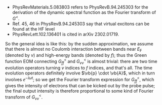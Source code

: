 - PhysRevMaterials.5.083803 refers to 
  PhysRevB.94.245303 for the derivation of the dynamic spectral function 
  as the Fourier transform of $G^<$.
- Ref. 45, 46 in PhysRevB.94.245303 say
  that virtual excitons can be found at the HF level 
- PhysRevLett.102.136401 is cited in arXiv 2302.01719.

So the general idea is like this: 
by the sudden approximation, 
we assume that there is almost no Coulomb interaction 
between bands near $E_\text{F}$
(denoted by $v$) 
and high-energy bands (denoted by $f$); 
thus the Green function EOM connecting 
$G^<_{ff}$ and $G^<_{vv}$ is almost trivial: 
there are two time evolution operators turning $v$ indices to $f$ indices, 
and that's all.
The time evolution operators definitely involve $\vb{p} \cdot \vb{A}$, 
which in turn involves $\ee^{-\ii \omega t}$; 
so we get the Fourier transform expression for $G^<_{ff}$, 
which gives the intensity of electrons 
that can be kicked out by the probe pulse; 
the final output intensity is therefore 
proportional to some kind of Fourier transform of $G^<_{vv}$.